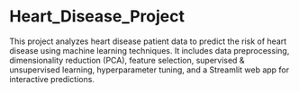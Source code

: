 # Heart_Disease_Project
This project analyzes heart disease patient data to predict the risk of heart disease using machine learning techniques. It includes data preprocessing, dimensionality reduction (PCA), feature selection, supervised &amp; unsupervised learning, hyperparameter tuning, and a Streamlit web app for interactive predictions.
